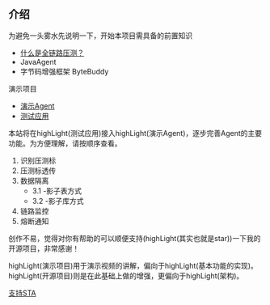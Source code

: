 ## 介绍
为避免一头雾水先说明一下，开始本项目需具备的前置知识
* [什么是全链路压测？](/md/total_chain_testing)
* JavaAgent
* 字节码增强框架 ByteBuddy

演示项目
* [演示Agent](https://github.com/caijianying/stress-testing-app-agent)
* [测试应用](https://github.com/caijianying/stress-testing-app)


本站将在highLight(测试应用)接入highLight(演示Agent)，逐步完善Agent的主要功能。为方便理解，请按顺序查看。
1. 识别压测标
2. 压测标透传
3. 数据隔离
   * 3.1 -影子表方式
   * 3.2 -影子库方式
4. 链路监控
5. 熔断通知

创作不易，觉得对你有帮助的可以顺便支持(highLight(其实也就是star))一下我的开源项目，非常感谢！

highLight(演示项目)用于演示视频的讲解，偏向于highLight(基本功能的实现)。highLight(开源项目)则是在此基础上做的增强，更偏向于highLight(架构)。

[支持STA](/)




